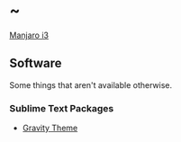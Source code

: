 # ~

[Manjaro i3](https://manjaro.org/)

## Software

Some things that aren't available otherwise.

### Sublime Text Packages

* [Gravity Theme](https://packagecontrol.io/packages/Theme%20-%20Gravity)

